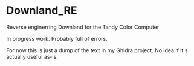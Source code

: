 # Downland_RE
 Reverse enginerring Downland for the Tandy Color Computer

In progress work. Probably full of errors. 

For now this is just a dump of the text in my Ghidra project. No idea if it's actually useful as-is.